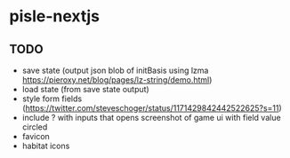 # pisle-nextjs

## TODO

- save state (output json blob of initBasis using lzma https://pieroxy.net/blog/pages/lz-string/demo.html)
- load state (from save state output)
- style form fields (https://twitter.com/steveschoger/status/1171429842442522625?s=11)
- include ? with inputs that opens screenshot of game ui with field value circled
- favicon
- habitat icons
